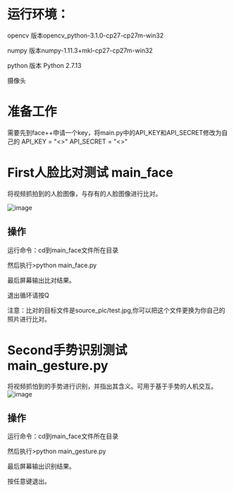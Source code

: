 # 运行环境：

opencv 版本opencv_python-3.1.0-cp27-cp27m-win32

numpy 版本numpy-1.11.3+mkl-cp27-cp27m-win32

python 版本 Python 2.7.13

摄像头

# 准备工作

需要先到face++申请一个key，将main.py中的API_KEY和API_SECRET修改为自己的
API_KEY = "<<your key>>"
API_SECRET = "<<your secret>>"

# First人脸比对测试 main_face

将视频抓拍到的人脸图像，与存有的人脸图像进行比对。

![image](https://github.com/colanicy/face-compare/blob/master/facecompare.gif)



## 操作

运行命令：cd到main_face文件所在目录

然后执行>python main_face.py

最后屏幕输出比对结果。

退出循环请按Q

注意：比对的目标文件是source_pic/test.jpg,你可以把这个文件更换为你自己的照片进行比对。

# Second手势识别测试 main_gesture.py

将视频抓怕到的手势进行识别，并指出其含义。可用于基于手势的人机交互。
![image](https://github.com/colanicy/face-compare/blob/master/gesture2.gif)

## 操作

运行命令：cd到main_face文件所在目录

然后执行>python main_gesture.py

最后屏幕输出识别结果。

按任意键退出。


